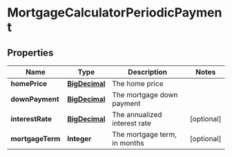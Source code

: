 
# MortgageCalculatorPeriodicPayment

## Properties
Name | Type | Description | Notes
------------ | ------------- | ------------- | -------------
**homePrice** | [**BigDecimal**](BigDecimal.md) | The home price | 
**downPayment** | [**BigDecimal**](BigDecimal.md) | The mortgage down payment | 
**interestRate** | [**BigDecimal**](BigDecimal.md) | The annualized interest rate |  [optional]
**mortgageTerm** | **Integer** | The mortgage term, in months |  [optional]



